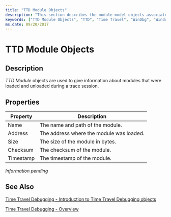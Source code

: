 ```yaml
---
title: "TTD Module Objects"
description: "This section describes the module model objects associated with time travel debugging."
keywords: ["TTD Module Objects", "TTD", "Time Travel", "WinDbg", "Windows Debugging"]
ms.date: 09/20/2017
---
```


# TTD Module Objects

## Description

*TTD Module* objects are used to give information about modules that were loaded and unloaded during a trace session.

## Properties

| Property | Description |
| --- | --- |
| Name | The name and path of the module. |
| Address | The address where the module was loaded. |
| Size | The size of the module in bytes. |
| Checksum | The checksum of the module. |
| Timestamp | The timestamp of the module. |

*Information pending*

## See Also

[Time Travel Debugging - Introduction to Time Travel Debugging objects](time-travel-debugging-object-model.md)

[Time Travel Debugging - Overview](time-travel-debugging-overview.md)


